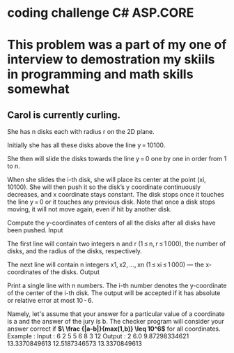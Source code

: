 # coding challenge C# ASP.CORE 
# This problem was a part of my one of interview to demostration my skiils in programming and math skills somewhat

## Carol is currently curling.

She has n disks each with radius r on the 2D plane.

Initially she has all these disks above the line y = 10100.

She then will slide the disks towards the line y = 0 one by one in order from 1 to n.

When she slides the i-th disk, she will place its center at the point (xi, 10100). She will then push it so the disk’s y coordinate continuously decreases, and x coordinate stays constant. The disk stops once it touches the line y = 0 or it touches any previous disk. Note that once a disk stops moving, it will not move again, even if hit by another disk.

Compute the y-coordinates of centers of all the disks after all disks have been pushed.
Input

The first line will contain two integers n and r (1 ≤ n, r ≤ 1 000), the number of disks, and the radius of the disks, respectively.

The next line will contain n integers x1, x2, ..., xn (1 ≤ xi ≤ 1 000) — the x-coordinates of the disks.
Output

Print a single line with n numbers. The i-th number denotes the y-coordinate of the center of the i-th disk. The output will be accepted if it has absolute or relative error at most 10 - 6.

Namely, let's assume that your answer for a particular value of a coordinate is a and the answer of the jury is b. The checker program will consider your answer correct if   **$\ \frac {|a-b|}{max(1,b)} \leq 10^6$**  for all coordinates. 
Example : Input : 6 2
5 5 6 8 3 12
Output : 2 6.0 9.87298334621 13.3370849613 12.5187346573 13.3370849613

